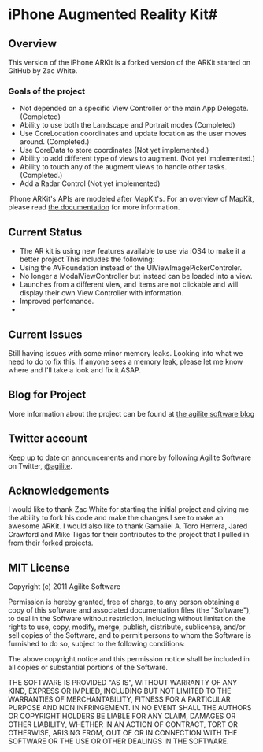 # iPhone Augmented Reality Kit#

## Overview ##

This version of the iPhone ARKit is a forked version of the ARKit started on GitHub by Zac White.  

### Goals of the project ###
* Not depended on a specific View Controller or the main App Delegate. (Completed)
* Ability to use both the Landscape and Portrait modes (Completed)
* Use CoreLocation coordinates and update location as the user moves around. (Completed.) 
* Use CoreData to store coordinates (Not yet implemented.)
* Ability to add different type of views to augment. (Not yet implemented.)
* Ability to touch any of the augment views to handle other tasks. (Completed.)
* Add a Radar Control (Not yet implemented)

iPhone ARKit's APIs are modeled after MapKit's. For an overview of MapKit, please read [the documentation](http://developer.apple.com/iphone/library/documentation/MapKit/Reference/MapKit_Framework_Reference/index.html) for more information.

## Current Status ##

* The AR kit is using new features available to use via iOS4 to make it a better project This includes the following: 
* Using the AVFoundation instead of the UIViewImagePickerControler.
* No longer a ModalViewController but instead can be loaded into a view. 
* Launches from a different view, and items are not clickable and will display their own View Controller with information.
* Improved perfomance.
* 

## Current Issues ##
Still having issues with some minor memory leaks.  Looking into what we need to do to fix this. If anyone sees a memory leak,
please let me know where and I'll take a look and fix it ASAP.


## Blog for Project ##
More information about the project can be found at [the agilite software blog](http://www.agilitesoftware.com/blog)

## Twitter account ##
Keep up to date on announcements and more by following Agilite Software on Twitter, <a href="http://twitter.com/agilite">@agilite</a>.

## Acknowledgements ##
I would like to thank Zac White for starting the initial project and giving me the ability to fork his code and make the changes I see to make an awesome ARKit.
I would also like to thank Gamaliel A. Toro Herrera, Jared Crawford and Mike Tigas for their contributes to the project that I pulled in from their forked projects.

## MIT License ##

Copyright (c) 2011 Agilite Software

Permission is hereby granted, free of charge, to any person obtaining a copy
of this software and associated documentation files (the "Software"), to deal
in the Software without restriction, including without limitation the rights
to use, copy, modify, merge, publish, distribute, sublicense, and/or sell
copies of the Software, and to permit persons to whom the Software is
furnished to do so, subject to the following conditions:

The above copyright notice and this permission notice shall be included in
all copies or substantial portions of the Software.

THE SOFTWARE IS PROVIDED "AS IS", WITHOUT WARRANTY OF ANY KIND, EXPRESS OR
IMPLIED, INCLUDING BUT NOT LIMITED TO THE WARRANTIES OF MERCHANTABILITY,
FITNESS FOR A PARTICULAR PURPOSE AND NON INFRINGEMENT. IN NO EVENT SHALL THE
AUTHORS OR COPYRIGHT HOLDERS BE LIABLE FOR ANY CLAIM, DAMAGES OR OTHER
LIABILITY, WHETHER IN AN ACTION OF CONTRACT, TORT OR OTHERWISE, ARISING FROM,
OUT OF OR IN CONNECTION WITH THE SOFTWARE OR THE USE OR OTHER DEALINGS IN
THE SOFTWARE.